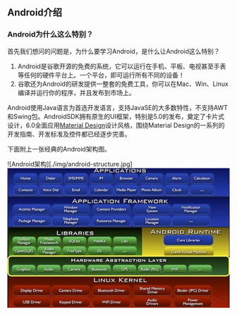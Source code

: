 ## Android介绍


### Android为什么这么特别？
首先我们想问的问题是，为什么要学习Android，是什么让Android这么特别？

1. Android是谷歌开源的免费的系统，它可以运行在手机、平板、电视甚至手表等任何的硬件平台上。一个平台，即可运行所有不同的设备！
2. 谷歌还为Android的研发提供一整套的免费工具，你可以在Mac、Win、Linux编译并运行你的程序，并且发布到市场上。

Android使用Java语言为首选开发语言，支持JavaSE的大多数特性，不支持AWT和Swing包。AndroidSDK拥有原生的UI框架，特别是5.0的发布，奠定了卡片式设计，6.0全面应用[Material Design](http://www.google.com/design/spec/material-design/)设计风格，围绕Material Design的一系列的开发指南、开发标准及控件都已经逐步完善。

下面附上一张经典的Android架构图。

![Android架构][./img/android-structure.jpg]
![Android架构](android-structure.jpg)